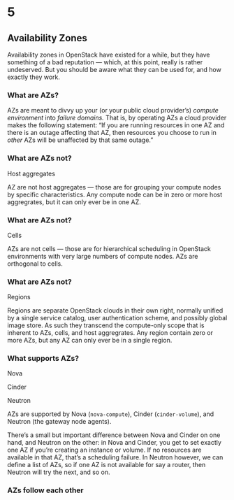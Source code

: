 # 5

## Availability Zones

<!-- Note --> 
Availability zones in OpenStack have existed for a while, but
they have something of a bad reputation — which, at this point, really
is rather undeserved. But you should be aware what they can be used
for, and how exactly they work.


### What are AZs?

<!-- Note -->
AZs are meant to divvy up your (or your public cloud provider’s)
_compute environment_ into _failure domains._ That is, by operating
AZs a cloud provider makes the following statement: “If you are
running resources in one AZ and there is an outage
affecting that AZ, then resources you choose to run in _other_ AZs
will be unaffected by that same outage.”


### What are AZs not?
Host aggregates

<!-- Note -->
AZ are not host aggregates — those are for grouping your compute nodes
by specific characteristics. Any compute node can be in zero or more
host aggregrates, but it can only ever be in one AZ.


### What are AZs not?
Cells

<!-- Note -->
AZs are not cells — those are for hierarchical scheduling in OpenStack
environments with very large numbers of compute nodes. AZs are
orthogonal to cells. 


### What are AZs not?
Regions

<!-- Note -->
Regions are separate OpenStack clouds in their own right, normally
unified by a single service catalog, user authentication scheme, and
possibly global image store. As such they transcend the compute-only
scope that is inherent to AZs, cells, and host aggregrates. Any region
contain zero or more AZs, but any AZ can only ever be in a single
region.


### What supports AZs?
Nova

Cinder

Neutron

<!-- Note -->
AZs are supported by Nova (`nova-compute`), Cinder (`cinder-volume`),
and Neutron (the gateway node agents).

There’s a small but important difference between Nova and Cinder on
one hand, and Neutron on the other: in Nova and Cinder, you get to set
exactly one AZ if you’re creating an instance or volume. If no
resources are available in that AZ, that’s a scheduling failure. In
Neutron however, we can define a list of AZs, so if one AZ is not
available for say a router, then Neutron will try the next, and so on.


### AZs follow each other
